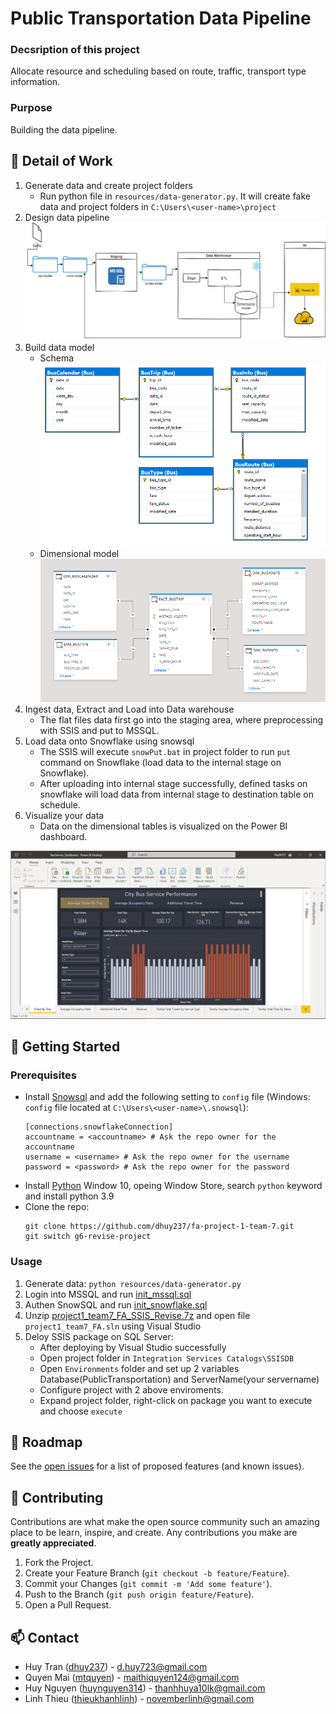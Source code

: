 # Public Transportation Data Pipeline

### Decsription of this project

Allocate resource and scheduling based on route, traffic, transport type information.

### Purpose

Building the data pipeline.

## :bus: Detail of Work
1. Generate data and create project folders
    - Run python file in `resources/data-generator.py`. It will create fake data and project folders in `C:\Users\<user-name>\project`
2. Design data pipeline 
    ![image](./docs/architectural-design-data-pipeline.jpg)
3. Build data model
    - Schema
    ![image](./docs/database_model_in_mssql.PNG)
    - Dimensional model
    ![image](./docs/dimensional_model.PNG)
4. Ingest data, Extract and Load into Data warehouse
    - The flat files data first go into the staging area, where preprocessing with SSIS and put to MSSQL.
5. Load data onto Snowflake using snowsql
    - The SSIS will execute `snowPut.bat` in project folder to run `put` command on Snowflake (load data to the internal stage on Snowflake).
    - After uploading into internal stage successfully, defined tasks on snowflake will load data from internal stage to destination table on schedule.
6. Visualize your data
    - Data on the dimensional tables is visualized on the Power BI dashboard.

![image](./docs/PowerBI_dashboard.PNG)

## :rocket: Getting Started
### Prerequisites
- Install [Snowsql](https://docs.snowflake.com/en/user-guide/snowsql.html) and add the following setting to `config` file (Windows: `config` file located at `C:\Users\<user-name>\.snowsql`): 
    ```
    [connections.snowflakeConnection]
    accountname = <accountname> # Ask the repo owner for the accountname
    username = <username> # Ask the repo owner for the username
    password = <password> # Ask the repo owner for the password
    ```
- Install [Python](https://www.python.org/)
    Window 10, opeing Window Store, search `python` keyword and install python 3.9 
- Clone the repo:
    ```
    git clone https://github.com/dhuy237/fa-project-1-team-7.git
    git switch g6-revise-project
    ```

### Usage
1. Generate data: `python resources/data-generator.py`
2. Login into MSSQL and run [init_mssql.sql](./src/mssql/init_mssql.sql)
3. Authen SnowSQL and run [init_snowflake.sql](./src/snowflake/init_snowfalke.sql)
4. Unzip [project1_team7_FA_SSIS_Revise.7z](./src/project1_team7_FA_SSIS_Revise.7z) and open file `project1_team7_FA.sln` using Visual Studio
5. Deloy SSIS package on SQL Server:
    - After deploying by Visual Studio successfully
    - Open project folder in `Integration Services Catalogs\SSISDB`
    - Open `Environments` folder and set up 2 variables Database(PublicTransportation) and ServerName(your servername)
    - Configure project with 2 above enviroments.
    - Expand project folder, right-click on package you want to execute and choose `execute`
## :round_pushpin: Roadmap

See the [open issues](https://github.com/dhuy237/fa-project-1-team-7/issues) for a list of proposed features (and known issues).

## :hammer: Contributing

Contributions are what make the open source community such an amazing place to be learn, inspire, and create. Any contributions you make are **greatly appreciated**.

1. Fork the Project.
2. Create your Feature Branch (`git checkout -b feature/Feature`).
3. Commit your Changes (`git commit -m 'Add some feature'`).
4. Push to the Branch (`git push origin feature/Feature`).
5. Open a Pull Request.

## :mailbox: Contact
- Huy Tran ([dhuy237](https://github.com/dhuy237)) - d.huy723@gmail.com
- Quyen Mai ([mtquyen](https://github.com/mtquyen)) - maithiquyen124@gmail.com
- Huy Nguyen ([huynguyen314](https://github.com/huynguyen314)) - thanhhuya10lk@gmail.com
- Linh Thieu ([thieukhanhlinh](https://github.com/thieukhanhlinh)) - novemberlinh@gmail.com
